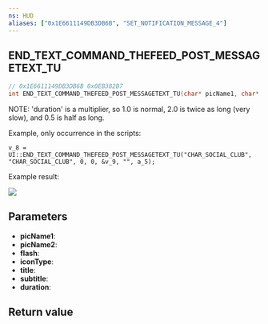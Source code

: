 ```yaml
---
ns: HUD
aliases: ["0x1E6611149DB3DB6B", "SET_NOTIFICATION_MESSAGE_4"]
---
```

## END_TEXT_COMMAND_THEFEED_POST_MESSAGETEXT_TU

```c
// 0x1E6611149DB3DB6B 0x0EB382B7
int END_TEXT_COMMAND_THEFEED_POST_MESSAGETEXT_TU(char* picName1, char* picName2, BOOL flash, int iconType, char* title, char* subtitle, float duration);
```

NOTE: 'duration' is a multiplier, so 1.0 is normal, 2.0 is twice as long (very slow), and 0.5 is half as long.


Example, only occurrence in the scripts:

```
v_8 = UI::END_TEXT_COMMAND_THEFEED_POST_MESSAGETEXT_TU("CHAR_SOCIAL_CLUB", "CHAR_SOCIAL_CLUB", 0, 0, &v_9, "", a_5);
```

Example result:


![](https://i.imgur.com/YrN4Bcm.png)

## Parameters
* **picName1**: 
* **picName2**: 
* **flash**: 
* **iconType**: 
* **title**: 
* **subtitle**: 
* **duration**: 

## Return value
